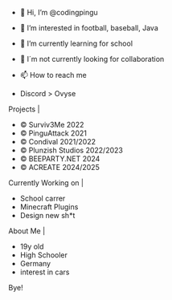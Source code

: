 - 👋 Hi, I’m @codingpingu
- 👀 I’m interested in football, baseball, Java
- 🌱 I’m currently learning for school
- 💞 I´m not currently looking for collaboration 
- 📫 How to reach me 

- Discord > Ovyse




Projects |

- © Surviv3Me 2022
- © PinguAttack 2021
- © Condival 2021/2022
- © Plunzish Studios 2022/2023
- © BEEPARTY.NET 2024
- © ACREATE 2024/2025

Currently Working on |

- School carrer
- Minecraft Plugins
- Design new sh*t

About Me |

- 19y old
- High Schooler
- Germany
- interest in cars




Bye!

<!---
codingpingu/codingpingu is a ✨ special ✨ repository because its `README.md` (this file) appears on your GitHub profile.
You can click the Preview link to take a look at your changes.
--->

